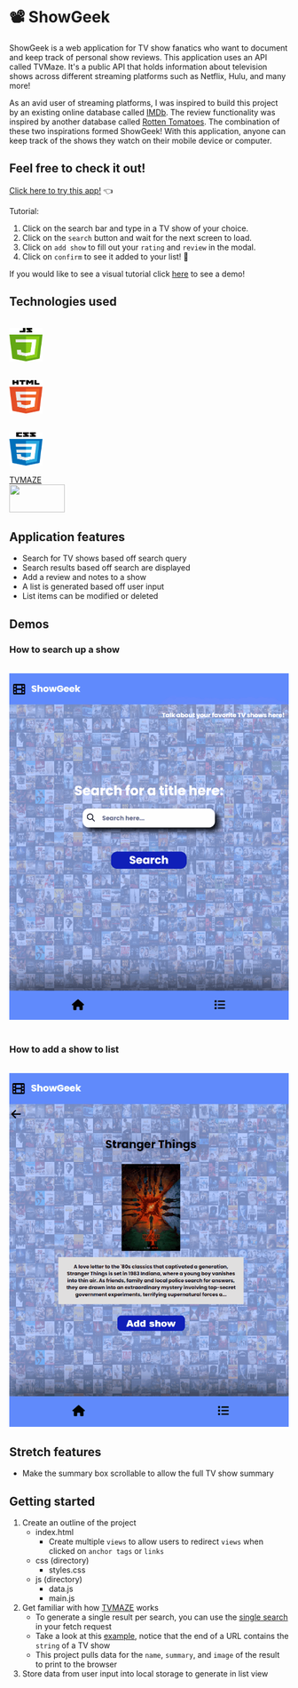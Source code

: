 # :film_projector:	ShowGeek

ShowGeek is a web application for TV show fanatics who want to document and keep track of personal show reviews. This application uses an API called TVMaze. It's a public API that holds information about television shows across different streaming platforms such as Netflix, Hulu, and many more!

As an avid user of streaming platforms, I was inspired to build this project by an existing online database called [IMDb](https://www.imdb.com/). The review functionality was inspired by another database called [Rotten Tomatoes](https://www.rottentomatoes.com/). The combination of these two inspirations formed ShowGeek! With this application, anyone can keep track of the shows they watch on their mobile device or computer.


## Feel free to check it out!
[Click here to try this app!](https://mattchau01.github.io/ShowGeek/) :point_left:

Tutorial:

1. Click on the search bar and type in a TV show of your choice.
2. Click on the `search` button and wait for the next screen to load.
3. Click on `add show` to fill out your `rating` and `review` in the modal.
4. Click on `confirm` to see it added to your list! :raised_hands:

If you would like to see a visual tutorial click [here](#demos) to see a demo!

## Technologies used

<br><img src="https://raw.githubusercontent.com/MattChau01/rc1022-code-solutions/3b0735d1400706dd0614fd244486d9b6b3c82a4e/javascript-view-swapping/images/javascript.png" width="60" height="60" />


<br><img src="https://raw.githubusercontent.com/MattChau01/rc1022-code-solutions/3b0735d1400706dd0614fd244486d9b6b3c82a4e/javascript-view-swapping/images/html.png" width="60" height="60" />


<br><img src="https://raw.githubusercontent.com/MattChau01/rc1022-code-solutions/3b0735d1400706dd0614fd244486d9b6b3c82a4e/javascript-view-swapping/images/css.png" width="60" height="60" />

[TVMAZE](https://www.tvmaze.com/api) <br><img src="https://static.tvmaze.com/images/tvm-header-logo.png" width="100" height="50" />


## Application features

- Search for TV shows based off search query
- Search results based off search are displayed
- Add a review and notes to a show
- A list is generated based off user input
- List items can be modified or deleted


## Demos

<h3><strong>How to search up a show</strong></h3> <br>
  <img src="/assets/demo1.gif" alt="demo1"> <br>
<br />
<h3><strong>How to add a show to list</strong></h3> <br>
  <img src="/assets/demo2.gif" alt="demo2">

## Stretch features

- Make the summary box scrollable to allow the full TV show summary

## Getting started

1. Create an outline of the project
    - index.html
      - Create multiple `views` to allow users to redirect `views` when clicked on `anchor tags` or `links`
    - css (directory)
        - styles.css
    - js (directory)
        - data.js
        - main.js
2. Get familiar with how [TVMAZE](https://www.tvmaze.com/api) works
    - To generate a single result per search, you can use the [single search](https://www.tvmaze.com/api#show-single-search) in your fetch request
    - Take a look at this [example](https://api.tvmaze.com/singlesearch/shows?q=stranger+things), notice that the end of a URL contains the `string` of a TV show
    - This project pulls data for the `name`, `summary`, and `image` of the result to print to the browser
3. Store data from user input into local storage to generate in list view
